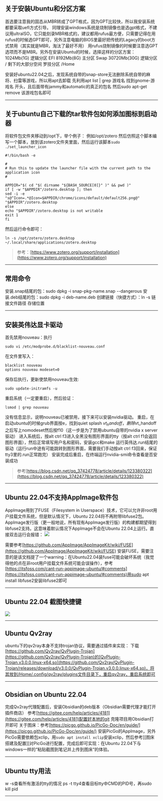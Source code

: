 ## 关于安装Ubuntu和分区方案
首选要注意我的固态从MBR转成了GPT格式，因为GPT比较快，所以我安装系统都要采取uefi方式引导。
同理安装windows系统是烧制镜像也是选gpt格式，不建议用ultraISO，它只能刻录MBR格式的，建议都用rufus最方便，只需要记得在用rufus的时候选GPT即可，另外注意电脑的BIOS里最好把传统的Lagacy的boot方式禁用（其实就是MBR，淘汰了最好不用）
用rufus烧制镜像的时候要注意选GPT选项而不是MBR。另外在安装Ubuntu的时候，选择这样的分区方案：
1024Mb(1G) 逻辑分区 EFI
8192Mb(8G) 主分区 Swap
30720Mb(30G) 逻辑分区 /
剩下的大部分空间 罗技分区 /Home

安装好ubuntu22.04之后，发现系统自带的snap-store无法删除系统自带的麻将、扫雷等游戏，所以用apt去卸载
先利用apt list | grep 游戏名
找到gnome-游戏名 开头，且后面带有jammy和automatic的真正的包名
然后sudo apt-get remove 该游戏包名即可

---

## 关于ubuntu自己下载的tar软件包如何添加图标到启动器
将软件包文件夹移动到/opt下，举个例子：
例如/opt/zotero
然后仿照这个脚本编写一个脚本，放到该zotero文件夹里面，然后运行该脚本`sudo ./set_launcher_icon`
```shell
#!/bin/bash -e

#
# Run this to update the launcher file with the current path to the application icon
#

APPDIR="$( cd "$( dirname "${BASH_SOURCE[0]}" )" && pwd )"
if [ -w "$APPDIR"/zotero.desktop ]; then
sed -i -e "s@^Icon=.*@Icon=$APPDIR/chrome/icons/default/default256.png@" "$APPDIR"/zotero.desktop
else
echo "$APPDIR"/zotero.desktop is not writable
exit 1
fi
```
然后运行命令即可：
```shell
ln -s /opt/zotero/zotero.desktop ~/.local/share/applications/zotero.desktop
```
> 参考：[https://www.zotero.org/support/installation](https://www.zotero.org/support/installation)

---
## 常用命令
安装.snap结尾的包：sudo dpkg -i snap-pkg-name.snap --dangerous
安装.deb结尾的包：sudo dpkg -i deb-name.deb
创建链接（快捷方式）：ln -s 链接文件路径 存储位置

---

## 安装英伟达显卡驱动
首先禁用nouveau：执行
```shell
sudo vi /etc/modprobe.d/blacklist-nouveau.conf
```
在文件里写入：
```shell
blacklist nouveau
options nouveau modeset=0
```
保存后执行，更新使禁用nouveau生效:
```shell
sudo update-initramfs -u
```
重启系统（一定要重启），然后验证：
```shell
lsmod | grep nouveau
```
没有信息显示，说明nouveau已被禁用，接下来可以安装nvidia驱动。
重启，在启动ubuntu的时候grub界面按e，找到quiet splash $vt_handoff，删除$vt_handoff之后写上nomodeset然后按f10（这一步是为了禁用ubuntu自带的nvidia x server驱动）
进入系统后，按alt ctrl f3进入全黑没有图形界面的tty（按alt ctrl f1会返回图形界面），然后正常填写用户名和密码，安装gcc和make
运行英伟达.run结尾的驱动（运行run中途有可能跳转到图形界面，需要我们手动按alt ctrl f3回来，保证tty3里的.run正常跑完）
安装完成后重启，在终端运行nvidia-smi命令查看是否安装成功
> 参考[https://blog.csdn.net/qq_37424778/article/details/123380322](https://blog.csdn.net/qq_37424778/article/details/123380322)

---
## Ubuntu 22.04不支持AppImage软件包 
AppImage用到了FUSE（Filesystem in Userspace）技术，它可以允许非root用户挂载文件系统，但是默认情况下，Ubuntu 22.04将不再附带libfuse2包。AppImage发行版（更一般地说，所有现有AppImage发行版）的构建都期望得到libfuse2支持。这意味着默认情况下AppImage不会在Ubuntu 22.04上运行。直接双击运行会报错：
![](https://zjpimage.oss-cn-qingdao.aliyuncs.com/AppImage%E5%9C%A8Ubuntu22.04%E4%B8%8A%E8%BF%90%E8%A1%8C%E6%8A%A5%E9%94%99.png)

需要参考[https://github.com/AppImage/AppImageKit/wiki/FUSE](https://github.com/AppImage/AppImageKit/wiki/FUSE) 安装FUSE，需要注意的是该文档提了一个warning：在Ubuntu22.04装fuse可能会破坏系统（我觉得他的点在非root用户挂载文件系统可能会误操作），参考[https://itsfoss.com/cant-run-appimage-ubuntu/#comments](https://itsfoss.com/cant-run-appimage-ubuntu/#comments)用sudo apt install libfuse2安装libfuse2即可

---

## Ubuntu 22.04 截图快捷键
![](https://zjpimage.oss-cn-qingdao.aliyuncs.com/Ubuntu22.04%E6%88%AA%E5%9B%BE%E5%BF%AB%E6%8D%B7%E9%94%AE.png)

---
## Ubuntu Qv2ray
ubuntu下的qv2ray本身不支持trojan协议，需要通过插件来实现：
下载[https://github.com/Qv2ray/QvPlugin-Trojan](https://github.com/Qv2ray/QvPlugin-Trojan)的[QvPlugin-Trojan.v3.0.0.linux-x64.so](https://github.com/Qv2ray/QvPlugin-Trojan/releases/download/v3.0.0/QvPlugin-Trojan.v3.0.0.linux-x64.so)，将其放到/Home/.config/qv2ray/plugins文件目录下，重启qv2ray，重启系统即可

---
## Obsidian on Ubuntu 22.04
完成Qv2ray代理配置后，安装Obsidian的deb版本（Obsidian需要代理才能打开插件商店）
参考[https://gitee.com/help/articles/4181](https://gitee.com/help/articles/4181)配置好本地的git
克隆项目用Obsidian打开即可
关于图床：参考[https://picgo.github.io/PicGo-Doc/en/guide/](https://picgo.github.io/PicGo-Doc/en/guide/) 安装PicGo的AppImage，另外PicGo需要依赖包xclip，用`sudo apt install xclip`安装xclip，然后参考[[图床搭建及配置]]对PicGo进行配置，完成后即可实现：在Ubuntu 22.04下与windows一样的“粘贴截图到笔记并上传到图床“的体验。

---
## Ubuntu tty用法
w -s查看所有激活的tty的情况
ps -t tty4查看目标tty中CMD的PID号，再sudo kill pid

---
